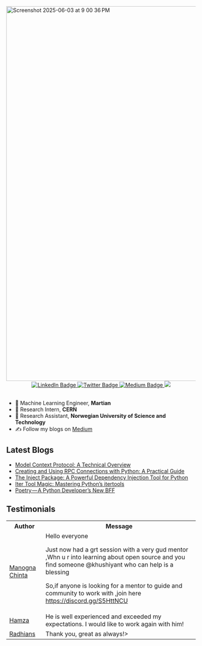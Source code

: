 
<img width="996" alt="Screenshot 2025-06-03 at 9 00 36 PM" src="https://github.com/user-attachments/assets/27bec28c-a820-4c41-93a2-002f97c05486" />




<div id="header" align="center">
  
  <div id="badges">
    <a href="https://www.linkedin.com/in/khushiyant/">
      <img src="https://img.shields.io/badge/LinkedIn-blue?style=for-the-badge&logo=linkedin&logoColor=white" alt="LinkedIn Badge"/>
    </a>
    <a href="https://twitter.com/khushiyant">
      <img src="https://img.shields.io/badge/Twitter-grey?style=for-the-badge&logo=twitter&logoColor=white" alt="Twitter Badge"/>
    </a>
    <a href="https://khushiyant.medium.com">
      <img src="https://img.shields.io/badge/Medium-black?style=for-the-badge&logo=Medium&logoColor=white" alt="Medium Badge"/>
    </a>
      <img src="https://dcbadge.vercel.app/api/server/85Mch6B9Gw" />
  </div>
</div>

<br/>

- 🔬 Machine Learning Engineer, <b> Martian </b>
- 🔬 Research Intern, <b> CERN </b>
- 🔬 Research Assistant, <b> Norwegian University of Science and Technology </b>
- ✍️ Follow my blogs on [Medium](https://khushiyant.medium.com)

## Latest Blogs
<!-- BLOG-POST-LIST:START -->
- [Model Context Protocol: A Technical Overview](https://khushiyant.medium.com/model-context-protocol-a-technical-overview-96c117a8736f?source=rss-8888a6a5b392------2)
- [Creating and Using RPC Connections with Python: A Practical Guide](https://python.plainenglish.io/creating-and-using-rpc-connections-with-python-a-practical-guide-4e733765687b?source=rss-8888a6a5b392------2)
- [The Inject Package: A Powerful Dependency Injection Tool for Python](https://python.plainenglish.io/the-inject-package-a-powerful-dependency-injection-tool-for-python-849aad469732?source=rss-8888a6a5b392------2)
- [Iter Tool Magic: Mastering Python’s itertools](https://python.plainenglish.io/iter-tool-magic-mastering-pythons-itertools-d703458b9383?source=rss-8888a6a5b392------2)
- [Poetry — A Python Developer’s New BFF](https://khushiyant.medium.com/poetry-a-python-developers-new-bff-b3b6345657ec?source=rss-8888a6a5b392------2)
<!-- BLOG-POST-LIST:END -->

## Testimonials
<table>
<tbody><tr>
    <th>Author</th>
    <th>Message</th>
  </tr>
  <tr>
    <td><a href="https://twitter.com/chinta_manogna/status/1625514691098460160?s=20" rel="nofollow">Manogna Chinta</a></td>
    <td>Hello everyone

Just now had a grt session with a very gud mentor ,Whn u r into learning about open source and you find someone 
@khushiyant
  who can help is a blessing

So,if anyone is looking for a mentor to guide and community to work with ,join here
https://discord.gg/S5HttNCU </td>
  </tr>
  <tr>
    <td><a href="https://www.fiverr.com/khushiyant" rel="nofollow">Hamza</a></td>
    <td>He is well experienced and exceeded my expectations. I would like to work again with him!</td>
  </tr>
  <tr>
    <td><a href="https://www.fiverr.com/khushiyant" rel="nofollow">Radhians</a></td>
    <td>Thank you, great as always!></td>
  </tr>
</tbody>
  </table>
<br>
